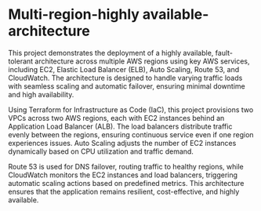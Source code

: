 # Multi-region-highly available-architecture
This project demonstrates the deployment of a highly available, fault-tolerant architecture across multiple AWS regions using key AWS services, including EC2, Elastic Load Balancer (ELB), Auto Scaling, Route 53, and CloudWatch. The architecture is designed to handle varying traffic loads with seamless scaling and automatic failover, ensuring minimal downtime and high availability.

Using Terraform for Infrastructure as Code (IaC), this project provisions two VPCs across two AWS regions, each with EC2 instances behind an Application Load Balancer (ALB). The load balancers distribute traffic evenly between the regions, ensuring continuous service even if one region experiences issues. Auto Scaling adjusts the number of EC2 instances dynamically based on CPU utilization and traffic demand.

Route 53 is used for DNS failover, routing traffic to healthy regions, while CloudWatch monitors the EC2 instances and load balancers, triggering automatic scaling actions based on predefined metrics. This architecture ensures that the application remains resilient, cost-effective, and highly available.
